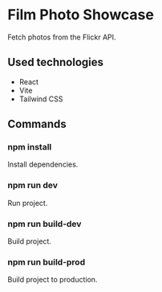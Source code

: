 # **Film Photo Showcase**

Fetch photos from the Flickr API.

## **Used technologies**

- React
- Vite
- Tailwind CSS

## **Commands**

### **npm install**

Install dependencies.

### **npm run dev**

Run project.

### **npm run build-dev**

Build project.

### **npm run build-prod**

Build project to production.